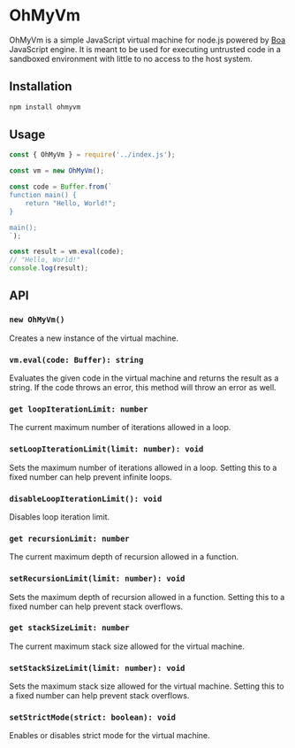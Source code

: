 # OhMyVm

OhMyVm is a simple JavaScript virtual machine for node.js powered by [Boa](https://boajs.dev) JavaScript engine. It is meant to be used for executing untrusted code in a sandboxed environment with little to no access to the host system.

## Installation

```bash
npm install ohmyvm
```

## Usage

```javascript
const { OhMyVm } = require('../index.js');

const vm = new OhMyVm();

const code = Buffer.from(`
function main() {
    return "Hello, World!";
}

main();
`);

const result = vm.eval(code);
// "Hello, World!"
console.log(result);
```

## API

### `new OhMyVm()`

Creates a new instance of the virtual machine.

### `vm.eval(code: Buffer): string`

Evaluates the given code in the virtual machine and returns the result as a string. If the code throws an error, this method will throw an error as well.

### `get loopIterationLimit: number`

The current maximum number of iterations allowed in a loop.

### `setLoopIterationLimit(limit: number): void`

Sets the maximum number of iterations allowed in a loop. Setting this to a fixed number can help prevent infinite loops.

### `disableLoopIterationLimit(): void`

Disables loop iteration limit.

### `get recursionLimit: number`

The current maximum depth of recursion allowed in a function.

### `setRecursionLimit(limit: number): void`

Sets the maximum depth of recursion allowed in a function. Setting this to a fixed number can help prevent stack overflows.

### `get stackSizeLimit: number`

The current maximum stack size allowed for the virtual machine.

### `setStackSizeLimit(limit: number): void`

Sets the maximum stack size allowed for the virtual machine. Setting this to a fixed number can help prevent stack overflows.

### `setStrictMode(strict: boolean): void`

Enables or disables strict mode for the virtual machine.
